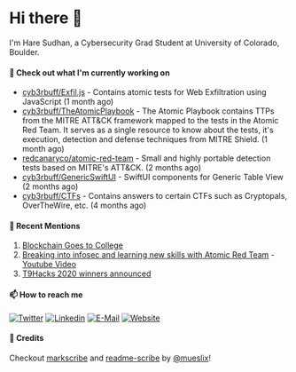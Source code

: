 # Hi there 👋

I'm Hare Sudhan, a Cybersecurity Grad Student at University of Colorado, Boulder. 

#### 👷 Check out what I'm currently working on

- [cyb3rbuff/Exfil.js](https://github.com/cyb3rbuff/Exfil.js) - Contains atomic tests for Web Exfiltration using JavaScript (1 month ago)
- [cyb3rbuff/TheAtomicPlaybook](https://github.com/cyb3rbuff/TheAtomicPlaybook) - The Atomic Playbook contains TTPs from the MITRE ATT&amp;CK framework mapped to the tests in the Atomic Red Team. It serves as a single resource to know about the tests, it&#39;s execution, detection and defense techniques from MITRE Shield. (1 month ago)
- [redcanaryco/atomic-red-team](https://github.com/redcanaryco/atomic-red-team) - Small and highly portable detection tests based on MITRE&#39;s ATT&amp;CK. (2 months ago)
- [cyb3rbuff/GenericSwiftUI](https://github.com/cyb3rbuff/GenericSwiftUI) - SwiftUI components for Generic Table View (2 months ago)
- [cyb3rbuff/CTFs](https://github.com/cyb3rbuff/CTFs) - Contains answers to certain CTFs such as Cryptopals, OverTheWire, etc.  (4 months ago)

#### 🙇 Recent Mentions

1. [Blockchain Goes to College](https://www.coindesk.com/blockchain-goes-to-college)
2. [Breaking into infosec and learning new skills with Atomic Red Team](https://redcanary.com/blog/breaking-into-infosec-atomic-red-team/) - [Youtube Video](https://www.youtube.com/watch?v=t0rwyuPoZ-E)
3. [T9Hacks 2020 winners announced](https://www.colorado.edu/atlas/2020/02/18/t9hacks-2020-winners-announced)

#### 📫 How to reach me

[![Twitter](https://img.shields.io/badge/-0x6cdev-blue?style=flat-square&logo=twitter&logoColor=white)](https://twitter.com/0x6cdev)
[![Linkedin](https://img.shields.io/badge/-haresudhan-blue?style=flat-square&logo=linkedin&logoColor=white)](https://linkedin.com/in/haresudhan)
[![E-Mail](https://img.shields.io/badge/email-reveal-2a8?style=flat-square&logo=protonmail&logoColor=white)](https://mailhide.io/e/woqKL)
[![Website](https://img.shields.io/badge/-0x6c.dev-blue?style=flat-square&logo=element&logoColor=white)](https://0x6c.dev)

#### 🙇 Credits

Checkout [markscribe](https://github.com/muesli/markscribe)
and [readme-scribe](https://github.com/muesli/readme-scribe) by [@mueslix](https://twitter.com/mueslix)!

